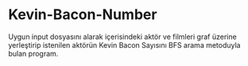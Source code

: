 # Kevin-Bacon-Number

Uygun input dosyasını alarak içerisindeki aktör ve filmleri graf üzerine yerleştirip istenilen
aktörün Kevin Bacon Sayısını BFS arama metoduyla bulan program.

